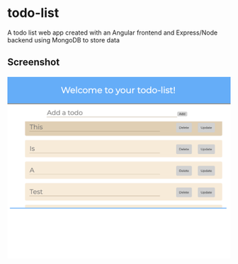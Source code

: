 # todo-list
A todo list web app created with an Angular frontend and Express/Node backend using MongoDB to store data

## Screenshot
![alt text](https://github.com/SamarthAP/todo-list/blob/master/screenshot.png)